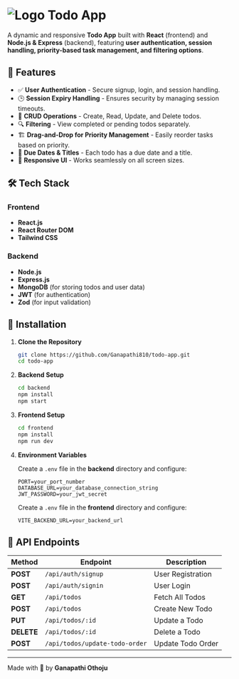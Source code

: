 # ![Logo](./frontend/public/favicon.ico) Todo App




A dynamic and responsive **Todo App** built with **React** (frontend) and **Node.js & Express** (backend), featuring **user authentication, session handling, priority-based task management, and filtering options**.

## 🚀 Features

- ✅ **User Authentication** - Secure signup, login, and session handling.
- 🕒 **Session Expiry Handling** - Ensures security by managing session timeouts.
- 📌 **CRUD Operations** - Create, Read, Update, and Delete todos.
- 🔍 **Filtering** - View completed or pending todos separately.
- 🏗 **Drag-and-Drop for Priority Management** - Easily reorder tasks based on priority.
- 📅 **Due Dates & Titles** - Each todo has a due date and a title.
- 📱 **Responsive UI** - Works seamlessly on all screen sizes.

## 🛠️ Tech Stack

### Frontend

- **React.js**
- **React Router DOM**
- **Tailwind CSS**

### Backend

- **Node.js**
- **Express.js**
- **MongoDB** (for storing todos and user data)
- **JWT** (for authentication)
- **Zod** (for input validation)

## 📂 Installation

1. **Clone the Repository**

   ```sh
   git clone https://github.com/Ganapathi810/todo-app.git
   cd todo-app
   ```

2. **Backend Setup**

   ```sh
   cd backend
   npm install
   npm start
   ```

3. **Frontend Setup**

   ```sh
   cd frontend
   npm install
   npm run dev
   ```

4. **Environment Variables**

   Create a `.env` file in the **backend** directory and configure:

   ```env
   PORT=your_port_number
   DATABASE_URL=your_database_connection_string
   JWT_PASSWORD=your_jwt_secret
   ```

   Create a `.env` file in the **frontend** directory and configure:

   ```env
   VITE_BACKEND_URL=your_backend_url
   ```

## 🔗 API Endpoints

| Method     | Endpoint                       | Description       |
| ---------- | ------------------------------ | ----------------- |
| **POST**   | `/api/auth/signup`             | User Registration |
| **POST**   | `/api/auth/signin`             | User Login        |
| **GET**    | `/api/todos`                   | Fetch All Todos   |
| **POST**   | `/api/todos`                   | Create New Todo   |
| **PUT**    | `/api/todos/:id`               | Update a Todo     |
| **DELETE** | `/api/todos/:id`               | Delete a Todo     |
| **POST**   | `/api/todos/update-todo-order` | Update Todo Order |

---

Made with 💙 by **Ganapathi Othoju**

